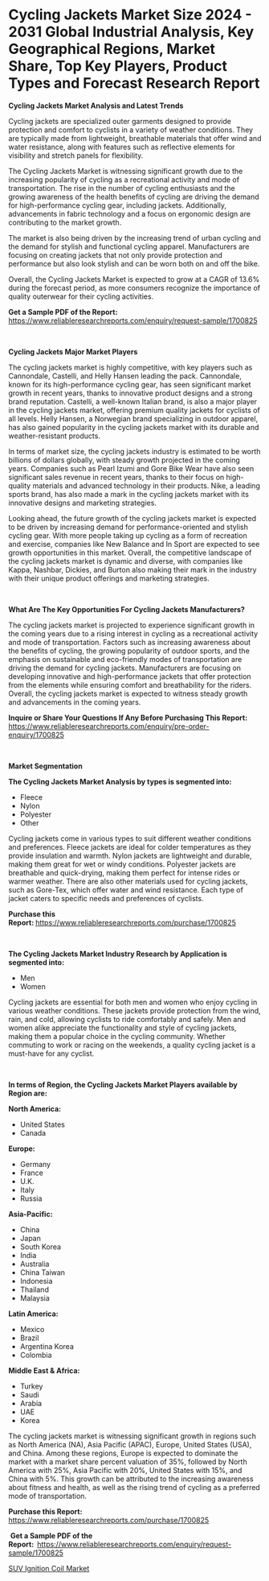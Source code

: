 <p><h1>Cycling Jackets Market Size 2024 - 2031 Global Industrial Analysis, Key Geographical Regions, Market Share, Top Key Players, Product Types and Forecast Research Report</h1></p><p><strong>Cycling Jackets Market Analysis and Latest Trends</strong></p>
<p><p>Cycling jackets are specialized outer garments designed to provide protection and comfort to cyclists in a variety of weather conditions. They are typically made from lightweight, breathable materials that offer wind and water resistance, along with features such as reflective elements for visibility and stretch panels for flexibility.</p><p>The Cycling Jackets Market is witnessing significant growth due to the increasing popularity of cycling as a recreational activity and mode of transportation. The rise in the number of cycling enthusiasts and the growing awareness of the health benefits of cycling are driving the demand for high-performance cycling gear, including jackets. Additionally, advancements in fabric technology and a focus on ergonomic design are contributing to the market growth.</p><p>The market is also being driven by the increasing trend of urban cycling and the demand for stylish and functional cycling apparel. Manufacturers are focusing on creating jackets that not only provide protection and performance but also look stylish and can be worn both on and off the bike.</p><p>Overall, the Cycling Jackets Market is expected to grow at a CAGR of 13.6% during the forecast period, as more consumers recognize the importance of quality outerwear for their cycling activities.</p></p>
<p><strong>Get a Sample PDF of the Report:&nbsp;</strong> <a href="https://www.reliableresearchreports.com/enquiry/request-sample/1700825">https://www.reliableresearchreports.com/enquiry/request-sample/1700825</a></p>
<p>&nbsp;</p>
<p><strong>Cycling Jackets Major Market Players</strong></p>
<p><p>The cycling jackets market is highly competitive, with key players such as Cannondale, Castelli, and Helly Hansen leading the pack. Cannondale, known for its high-performance cycling gear, has seen significant market growth in recent years, thanks to innovative product designs and a strong brand reputation. Castelli, a well-known Italian brand, is also a major player in the cycling jackets market, offering premium quality jackets for cyclists of all levels. Helly Hansen, a Norwegian brand specializing in outdoor apparel, has also gained popularity in the cycling jackets market with its durable and weather-resistant products.</p><p>In terms of market size, the cycling jackets industry is estimated to be worth billions of dollars globally, with steady growth projected in the coming years. Companies such as Pearl Izumi and Gore Bike Wear have also seen significant sales revenue in recent years, thanks to their focus on high-quality materials and advanced technology in their products. Nike, a leading sports brand, has also made a mark in the cycling jackets market with its innovative designs and marketing strategies.</p><p>Looking ahead, the future growth of the cycling jackets market is expected to be driven by increasing demand for performance-oriented and stylish cycling gear. With more people taking up cycling as a form of recreation and exercise, companies like New Balance and In Sport are expected to see growth opportunities in this market. Overall, the competitive landscape of the cycling jackets market is dynamic and diverse, with companies like Kappa, Nashbar, Dickies, and Burton also making their mark in the industry with their unique product offerings and marketing strategies.</p></p>
<p>&nbsp;</p>
<p><strong>What Are The Key Opportunities For Cycling Jackets Manufacturers?</strong></p>
<p><p>The cycling jackets market is projected to experience significant growth in the coming years due to a rising interest in cycling as a recreational activity and mode of transportation. Factors such as increasing awareness about the benefits of cycling, the growing popularity of outdoor sports, and the emphasis on sustainable and eco-friendly modes of transportation are driving the demand for cycling jackets. Manufacturers are focusing on developing innovative and high-performance jackets that offer protection from the elements while ensuring comfort and breathability for the riders. Overall, the cycling jackets market is expected to witness steady growth and advancements in the coming years.</p></p>
<p><strong>Inquire or Share Your Questions If Any Before Purchasing This Report:</strong> <a href="https://www.reliableresearchreports.com/enquiry/pre-order-enquiry/1700825">https://www.reliableresearchreports.com/enquiry/pre-order-enquiry/1700825</a></p>
<p>&nbsp;</p>
<p><strong>Market Segmentation</strong></p>
<p><strong>The Cycling Jackets Market Analysis by types is segmented into:</strong></p>
<p><ul><li>Fleece</li><li>Nylon</li><li>Polyester</li><li>Other</li></ul></p>
<p><p>Cycling jackets come in various types to suit different weather conditions and preferences. Fleece jackets are ideal for colder temperatures as they provide insulation and warmth. Nylon jackets are lightweight and durable, making them great for wet or windy conditions. Polyester jackets are breathable and quick-drying, making them perfect for intense rides or warmer weather. There are also other materials used for cycling jackets, such as Gore-Tex, which offer water and wind resistance. Each type of jacket caters to specific needs and preferences of cyclists.</p></p>
<p><strong>Purchase this Report:&nbsp;</strong><a href="https://www.reliableresearchreports.com/purchase/1700825">https://www.reliableresearchreports.com/purchase/1700825</a></p>
<p>&nbsp;</p>
<p><strong>The Cycling Jackets Market Industry Research by Application is segmented into:</strong></p>
<p><ul><li>Men</li><li>Women</li></ul></p>
<p><p>Cycling jackets are essential for both men and women who enjoy cycling in various weather conditions. These jackets provide protection from the wind, rain, and cold, allowing cyclists to ride comfortably and safely. Men and women alike appreciate the functionality and style of cycling jackets, making them a popular choice in the cycling community. Whether commuting to work or racing on the weekends, a quality cycling jacket is a must-have for any cyclist.</p></p>
<p>&nbsp;</p>
<p><strong>In terms of Region, the Cycling Jackets Market Players available by Region are:</strong></p>
<p>
    <p> <strong> North America: </strong>
        <ul>
            <li>United States</li>
            <li>Canada</li>
        </ul>
        </p> 
    <p> <strong> Europe: </strong>
        <ul>
            <li>Germany</li>
            <li>France</li>
            <li>U.K.</li>
            <li>Italy</li>
            <li>Russia</li>
        </ul>
        </p> 
    <p> <strong> Asia-Pacific: </strong>
        <ul>
            <li>China</li>
            <li>Japan</li>
            <li>South Korea</li>
            <li>India</li>
            <li>Australia</li>
            <li>China Taiwan</li>
            <li>Indonesia</li>
            <li>Thailand</li>
            <li>Malaysia</li>
        </ul>
        </p> 
    <p> <strong> Latin America: </strong>
        <ul>
            <li>Mexico</li>
            <li>Brazil</li>
            <li>Argentina Korea</li>
            <li>Colombia</li>
        </ul>
        </p> 
    <p> <strong> Middle East & Africa: </strong>
        <ul>
            <li>Turkey</li>
            <li>Saudi</li>
            <li>Arabia</li>
            <li>UAE</li>
            <li>Korea</li>
        </ul>
    </p>
    </p>
<p><p>The cycling jackets market is witnessing significant growth in regions such as North America (NA), Asia Pacific (APAC), Europe, United States (USA), and China. Among these regions, Europe is expected to dominate the market with a market share percent valuation of 35%, followed by North America with 25%, Asia Pacific with 20%, United States with 15%, and China with 5%. This growth can be attributed to the increasing awareness about fitness and health, as well as the rising trend of cycling as a preferred mode of transportation.</p></p>
<p><strong>Purchase this Report: </strong><a href="https://www.reliableresearchreports.com/purchase/1700825">https://www.reliableresearchreports.com/purchase/1700825</a></p>
<p>&nbsp;<strong>Get a Sample PDF of the Report:&nbsp;&nbsp;</strong><a href="https://www.reliableresearchreports.com/enquiry/request-sample/1700825">https://www.reliableresearchreports.com/enquiry/request-sample/1700825</a></p>
<p><strong></strong></p>
<p><p><a href="https://sulfuric-clavicle-d39.notion.site/SUV-Ignition-Coil-Market-Provides-Detailed-Segmentation-of-this-Market-based-on-Type-Application-a-7fdc272b3a6a481e858503be05c19119">SUV Ignition Coil Market</a></p></p>